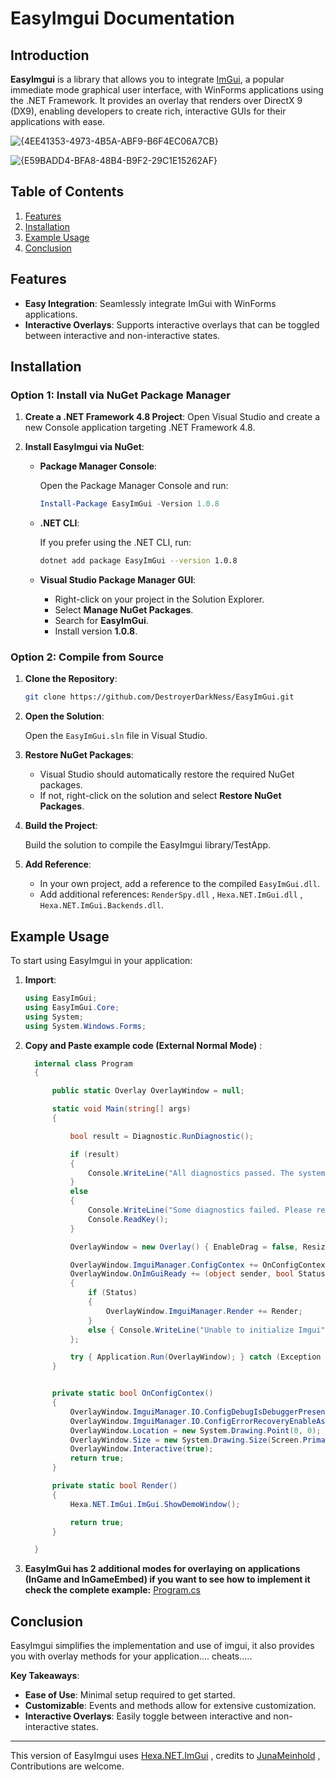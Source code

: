 # EasyImgui Documentation

## Introduction

**EasyImgui** is a library that allows you to integrate [ImGui](https://github.com/ocornut/imgui), a popular immediate mode graphical user interface, with WinForms applications using the .NET Framework. It provides an overlay that renders over DirectX 9 (DX9), enabling developers to create rich, interactive GUIs for their applications with ease.

![{4EE41353-4973-4B5A-ABF9-B6F4EC06A7CB}](https://github.com/user-attachments/assets/d3be3420-551e-4de4-ac21-2011ba565015)

![{E59BADD4-BFA8-48B4-B9F2-29C1E15262AF}](https://github.com/user-attachments/assets/0eb383b7-511c-463c-872e-ce50324a3f42)

## Table of Contents

1. [Features](#features)
2. [Installation](#installation)
3. [Example Usage](#example-usage)
4. [Conclusion](#conclusion)

## Features

- **Easy Integration**: Seamlessly integrate ImGui with WinForms applications.
- **Interactive Overlays**: Supports interactive overlays that can be toggled between interactive and non-interactive states.

## Installation

### Option 1: Install via NuGet Package Manager

1. **Create a .NET Framework 4.8 Project**: Open Visual Studio and create a new Console application targeting .NET Framework 4.8.

2. **Install EasyImgui via NuGet**:

   - **Package Manager Console**:
   
     Open the Package Manager Console and run:

     ```powershell
     Install-Package EasyImGui -Version 1.0.8
     ```

   - **.NET CLI**:

     If you prefer using the .NET CLI, run:

     ```bash
     dotnet add package EasyImGui --version 1.0.8
     ```

   - **Visual Studio Package Manager GUI**:

     - Right-click on your project in the Solution Explorer.
     - Select **Manage NuGet Packages**.
     - Search for **EasyImGui**.
     - Install version **1.0.8**.

### Option 2: Compile from Source

1. **Clone the Repository**:

   ```bash
   git clone https://github.com/DestroyerDarkNess/EasyImGui.git
   ```

2. **Open the Solution**:

   Open the `EasyImGui.sln` file in Visual Studio.

3. **Restore NuGet Packages**:

   - Visual Studio should automatically restore the required NuGet packages.
   - If not, right-click on the solution and select **Restore NuGet Packages**.

4. **Build the Project**:

   Build the solution to compile the EasyImgui library/TestApp.

5. **Add Reference**:

   - In your own project, add a reference to the compiled `EasyImGui.dll`.
   - Add additional references: `RenderSpy.dll` , `Hexa.NET.ImGui.dll` , `Hexa.NET.ImGui.Backends.dll`.

## Example Usage

To start using EasyImgui in your application:

1. **Import**:

   ```csharp
   using EasyImGui;
   using EasyImGui.Core;
   using System;
   using System.Windows.Forms;
   ```

2. **Copy and Paste example code (External Normal Mode)** :

   ```csharp
     internal class Program
     {
   
         public static Overlay OverlayWindow = null;
   
         static void Main(string[] args)
         {
   
             bool result = Diagnostic.RunDiagnostic();
   
             if (result)
             {
                 Console.WriteLine("All diagnostics passed. The system is ready.");
             }
             else
             {
                 Console.WriteLine("Some diagnostics failed. Please resolve the missing libraries, Press any key to continue.");
                 Console.ReadKey();
             }
   
             OverlayWindow = new Overlay() { EnableDrag = false, ResizableBorders = true, ShowInTaskbar = true };
   
             OverlayWindow.ImguiManager.ConfigContex += OnConfigContex;
             OverlayWindow.OnImGuiReady += (object sender, bool Status) =>
             {
                 if (Status)
                 {
                     OverlayWindow.ImguiManager.Render += Render;
                 }
                 else { Console.WriteLine("Unable to initialize Imgui"); }
             };
   
             try { Application.Run(OverlayWindow); } catch (Exception Ex) { MessageBox.Show(Ex.Message); Environment.Exit(0); }
         }
   
   
         private static bool OnConfigContex()
         {
             OverlayWindow.ImguiManager.IO.ConfigDebugIsDebuggerPresent = false;
             OverlayWindow.ImguiManager.IO.ConfigErrorRecoveryEnableAssert = false;
             OverlayWindow.Location = new System.Drawing.Point(0, 0);
             OverlayWindow.Size = new System.Drawing.Size(Screen.PrimaryScreen.WorkingArea.Width, Screen.PrimaryScreen.WorkingArea.Height);
             OverlayWindow.Interactive(true);
             return true;
         }
   
         private static bool Render()
         {
             Hexa.NET.ImGui.ImGui.ShowDemoWindow();
   
             return true;
         }
   
     }
   ```

  3. **EasyImGui has 2 additional modes for overlaying on applications (InGame and InGameEmbed) if you want to see how to implement it check the complete example:** [Program.cs](https://github.com/DestroyerDarkNess/EasyImGui/blob/main/TestApp/Program.cs)

## Conclusion

EasyImgui simplifies the implementation and use of imgui, it also provides you with overlay methods for your application.... cheats.....

**Key Takeaways**:

- **Ease of Use**: Minimal setup required to get started.
- **Customizable**: Events and methods allow for extensive customization.
- **Interactive Overlays**: Easily toggle between interactive and non-interactive states.

---

This version of EasyImgui uses [Hexa.NET.ImGui](https://github.com/HexaEngine/Hexa.NET.ImGui) , credits to [JunaMeinhold](https://github.com/JunaMeinhold) , Contributions are welcome.
